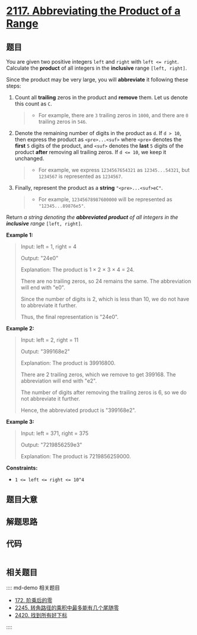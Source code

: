 # [2117. Abbreviating the Product of a Range](https://leetcode.com/problems/abbreviating-the-product-of-a-range/)

## 题目

You are given two positive integers `left` and `right` with `left <= right`.
Calculate the **product** of all integers in the **inclusive** range `[left,
right]`.

Since the product may be very large, you will **abbreviate** it following
these steps:

1. Count all **trailing** zeros in the product and **remove** them. Let us denote this count as `C`.
   > - For example, there are `3` trailing zeros in `1000`, and there are `0` trailing zeros in `546`.
2. Denote the remaining number of digits in the product as `d`. If `d > 10`, then express the product as `<pre>...<suf>` where `<pre>` denotes the **first** `5` digits of the product, and `<suf>` denotes the **last** `5` digits of the product **after** removing all trailing zeros. If `d <= 10`, we keep it unchanged.
   > - For example, we express `1234567654321` as `12345...54321`, but `1234567` is represented as `1234567`.
3. Finally, represent the product as a **string** `"<pre>...<suf>eC"`.
   > - For example, `12345678987600000` will be represented as `"12345...89876e5"`.

Return _a string denoting the **abbreviated product** of all integers in the
**inclusive** range_ `[left, right]`.

**Example 1:**

> Input: left = 1, right = 4
>
> Output: "24e0"
>
> Explanation: The product is 1 × 2 × 3 × 4 = 24.
>
> There are no trailing zeros, so 24 remains the same. The abbreviation will end with "e0".
>
> Since the number of digits is 2, which is less than 10, we do not have to abbreviate it further.
>
> Thus, the final representation is "24e0".

**Example 2:**

> Input: left = 2, right = 11
>
> Output: "399168e2"
>
> Explanation: The product is 39916800.
>
> There are 2 trailing zeros, which we remove to get 399168. The abbreviation will end with "e2".
>
> The number of digits after removing the trailing zeros is 6, so we do not abbreviate it further.
>
> Hence, the abbreviated product is "399168e2".

**Example 3:**

> Input: left = 371, right = 375
>
> Output: "7219856259e3"
>
> Explanation: The product is 7219856259000.

**Constraints:**

- `1 <= left <= right <= 10^4`

## 题目大意

## 解题思路

## 代码

```javascript

```

## 相关题目

:::: md-demo 相关题目

- [172. 阶乘后的零](https://leetcode.com/problems/factorial-trailing-zeroes)
- [2245. 转角路径的乘积中最多能有几个尾随零](https://leetcode.com/problems/maximum-trailing-zeros-in-a-cornered-path)
- [2420. 找到所有好下标](https://leetcode.com/problems/find-all-good-indices)

::::
